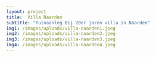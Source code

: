 ```yaml
---
layout: project
title:  Villa Naarden
subtitle: "Tuinaanleg Bij 20er jaren villa in Naarden"
img1: /images/uploads/villa-naarden1.jpeg
img2: /images/uploads/villa-naarden2.jpeg
img3: /images/uploads/villa-naarden3.jpeg
img4: /images/uploads/villa-naarden4.jpeg
---
```

